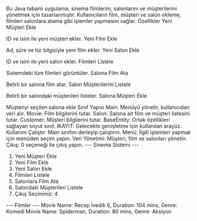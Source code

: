 Bu Java tabanlı uygulama, sinema filmlerini, salonlarını ve müşterilerini yönetmek için tasarlanmıştır. Kullanıcıların film, müşteri ve salon ekleme, filmleri salonlara atama gibi işlemler yapmasını sağlar.
Özellikler Yeni Müşteri Ekle

ID ve isim ile yeni müşteri ekler.
Yeni Film Ekle

Ad, süre ve tür bilgisiyle yeni film ekler.
Yeni Salon Ekle

ID ve isim ile yeni salon ekler.
Filmleri Listele

Sistemdeki tüm filmleri görüntüler.
Salona Film Ata

Belirli bir salona film atar.
Salon Müşterilerini Listele

Belirli bir salondaki müşterileri listeler.
Salona Müşteri Ekle

Müşteriyi seçilen salona ekle
Sınıf Yapısı
Main: Menüyü yönetir, kullanıcıdan veri alır.
Movie: Film bilgilerini tutar.
Salon: Salona ait film ve müşteri listesini tutar.
Customer: Müşteri bilgilerini tutar.
BaseEntity: Ortak özellikleri sağlayan soyut sınıf.
IKAYIT: Gelecekte genişletme için kullanılan arayüz.
Kullanım
Çalıştır: Main sınıfını derleyip çalıştırın.
Menü: İlgili işlemleri yapmak için menüden seçim yapın.
Veri Yönetimi: Müşteri, film ve salonları yönetin.
Çıkış: 0 seçeneği ile çıkış yapın.
--- Sinema Sistemi ---
1. Yeni Müşteri Ekle
2. Yeni Film Ekle
3. Yeni Salon Ekle
4. Filmleri Listele
5. Salonlara Film Ata
6. Salondaki Müşterileri Listele
0. Çıkış
Seçiminiz: 4

--- Filmler ---
Movie Name: Recep İvedik 6, Duration: 104 mins, Genre: Komedi
Movie Name: Spiderman, Duration: 80 mins, Genre: Aksiyon

